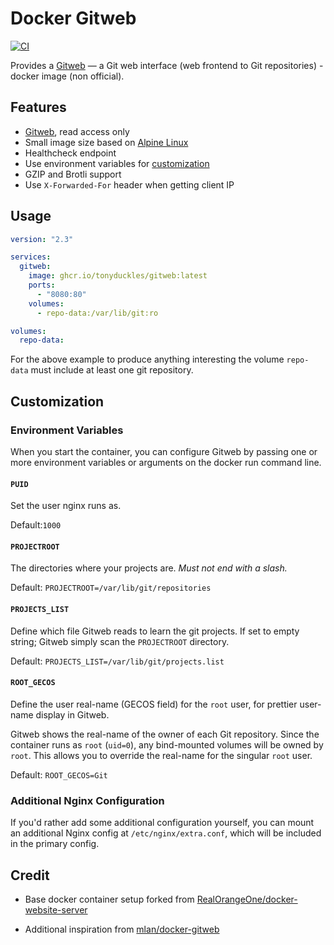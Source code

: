 # Docker Gitweb

[![CI](https://github.com/tonyduckles/docker-gitweb/actions/workflows/ci.yml/badge.svg)](https://github.com/tonyduckles/docker-gitweb/actions/workflows/ci.yml)

Provides a [Gitweb](https://git-scm.com/docs/gitweb) — a Git web interface (web
frontend to Git repositories) - docker image (non official).

## Features

- [Gitweb](https://git-scm.com/docs/gitweb), read access only
- Small image size based on [Alpine Linux](https://alpinelinux.org/)
- Healthcheck endpoint
- Use environment variables for [customization](#Customization)
- GZIP and Brotli support
- Use `X-Forwarded-For` header when getting client IP

## Usage

```yml
version: "2.3"

services:
  gitweb:
    image: ghcr.io/tonyduckles/gitweb:latest
    ports:
      - "8080:80"
    volumes:
      - repo-data:/var/lib/git:ro

volumes:
  repo-data:
```

For the above example to produce anything interesting the volume `repo-data`
must include at least one git repository.

## Customization

### Environment Variables

When you start the container, you can configure Gitweb by passing one or more
environment variables or arguments on the docker run command line.

#### `PUID`

Set the user nginx runs as.

Default:`1000`

#### `PROJECTROOT`

The directories where your projects are. *Must not end with a slash.*

Default: `PROJECTROOT=/var/lib/git/repositories`

#### `PROJECTS_LIST`

Define which file Gitweb reads to learn the git projects. If set to empty
string; Gitweb simply scan the `PROJECTROOT` directory.

Default: `PROJECTS_LIST=/var/lib/git/projects.list`

#### `ROOT_GECOS`

Define the user real-name (GECOS field) for the `root` user, for prettier
user-name display in Gitweb.

Gitweb shows the real-name of the owner of each
Git repository. Since the container runs as `root` (`uid=0`), any bind-mounted
volumes will be owned by `root`. This allows you to override the real-name for
the singular `root` user.

Default: `ROOT_GECOS=Git`

### Additional Nginx Configuration

If you'd rather add some additional configuration yourself, you can mount an
additional Nginx config at `/etc/nginx/extra.conf`, which will be included in
the primary config.

## Credit

- Base docker container setup forked from
  [RealOrangeOne/docker-website-server](https://github.com/RealOrangeOne/docker-website-server)

- Additional inspiration from
  [mlan/docker-gitweb](https://github.com/mlan/docker-gitweb)
